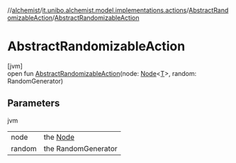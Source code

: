 //[alchemist](../../../index.md)/[it.unibo.alchemist.model.implementations.actions](../index.md)/[AbstractRandomizableAction](index.md)/[AbstractRandomizableAction](-abstract-randomizable-action.md)

# AbstractRandomizableAction

[jvm]\
open fun [AbstractRandomizableAction](-abstract-randomizable-action.md)(node: [Node](../../it.unibo.alchemist.model.interfaces/-node/index.md)<[T](../../it.unibo.alchemist.model.implementations.conditions/-neighborhood-present/index.md)>, random: RandomGenerator)

## Parameters

jvm

| | |
|---|---|
| node | the [Node](../../it.unibo.alchemist.model.interfaces/-node/index.md) |
| random | the RandomGenerator |
